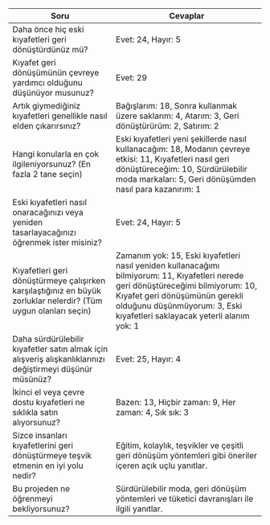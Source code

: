 | Soru | Cevaplar |
|---|---|
| Daha önce hiç eski kıyafetleri geri dönüştürdünüz mü? | Evet: 24, Hayır: 5 |
| Kıyafet geri dönüşümünün çevreye yardımcı olduğunu düşünüyor musunuz? | Evet: 29 |
| Artık giymediğiniz kıyafetleri genellikle nasıl elden çıkarırsınız? | Bağışlarım: 18, Sonra kullanmak üzere saklarım: 4, Atarım: 3, Geri dönüştürürüm: 2, Satırım: 2 |
| Hangi konularla en çok ilgileniyorsunuz? (En fazla 2 tane seçin) | Eski kıyafetleri yeni şekillerde nasıl kullanacağım: 18, Modanın çevreye etkisi: 11, Kıyafetleri nasıl geri dönüştüreceğim: 10, Sürdürülebilir moda markaları: 5, Geri dönüşümden nasıl para kazanırım: 1 |
| Eski kıyafetleri nasıl onaracağınızı veya yeniden tasarlayacağınızı öğrenmek ister misiniz? | Evet: 24, Hayır: 5 |
| Kıyafetleri geri dönüştürmeye çalışırken karşılaştığınız en büyük zorluklar nelerdir? (Tüm uygun olanları seçin) | Zamanım yok: 15, Eski kıyafetleri nasıl yeniden kullanacağımı bilmiyorum: 11, Kıyafetleri nerede geri dönüştüreceğimi bilmiyorum: 10, Kıyafet geri dönüşümünün gerekli olduğunu düşünmüyorum: 3, Eski kıyafetleri saklayacak yeterli alanım yok: 1 |
| Daha sürdürülebilir kıyafetler satın almak için alışveriş alışkanlıklarınızı değiştirmeyi düşünür müsünüz? | Evet: 25, Hayır: 4 |
| İkinci el veya çevre dostu kıyafetleri ne sıklıkla satın alıyorsunuz? | Bazen: 13, Hiçbir zaman: 9, Her zaman: 4, Sık sık: 3 |
| Sizce insanları kıyafetlerini geri dönüştürmeye teşvik etmenin en iyi yolu nedir? | Eğitim, kolaylık, teşvikler ve çeşitli geri dönüşüm yöntemleri gibi öneriler içeren açık uçlu yanıtlar. |
| Bu projeden ne öğrenmeyi bekliyorsunuz? | Sürdürülebilir moda, geri dönüşüm yöntemleri ve tüketici davranışları ile ilgili yanıtlar. |